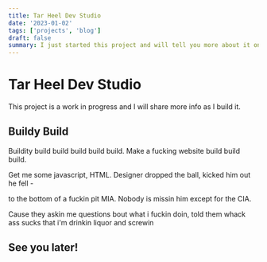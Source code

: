 ```yaml
---
title: Tar Heel Dev Studio
date: '2023-01-02'
tags: ['projects', 'blog']
draft: false
summary: I just started this project and will tell you more about it once it gets going.
---
```


# Tar Heel Dev Studio

This project is a work in progress and I will share more info as I build it.

## Buildy Build

Buildity build build build build build. Make a fucking website build build build.

Get me some javascript, HTML. Designer dropped the ball, kicked him out he fell -

to the bottom of a fuckin pit MIA. Nobody is missin him except for the CIA.

Cause they askin me questions bout what i fuckin doin, told them whack ass sucks that i'm drinkin liquor and screwin

## See you later!

